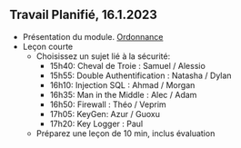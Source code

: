 ## Travail Planifié, 16.1.2023

- Présentation du module. [Ordonnance](https://www.modulbaukasten.ch/module/214/3/fr-FR?title=Instruire-les-utilisateurs-sur-le-comportement-avec-des-moyens-informatiques)
- Leçon courte
    - Choisissez un sujet lié à la sécurité:
        - 15h40: Cheval de Troie : Samuel / Alessio
        - 15h55: Double Authentification : Natasha / Dylan
        - 16h10: Injection SQL : Ahmad / Morgan
        - 16h35: Man in the Middle : Alec / Adam
        - 16h50: Firewall : Théo / Veprim
        - 17h05: KeyGen: Azur / Guoxu
        - 17h20: Key Logger : Paul
    - Préparez une leçon de 10 min, inclus évaluation
    
